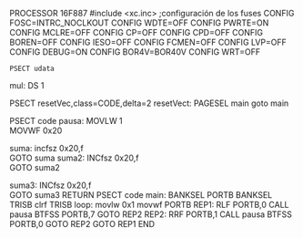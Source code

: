 PROCESSOR 16F887
    #include <xc.inc>
    ;configuración de los fuses
    CONFIG FOSC=INTRC_NOCLKOUT
    CONFIG WDTE=OFF
    CONFIG PWRTE=ON
    CONFIG MCLRE=OFF
    CONFIG CP=OFF
    CONFIG CPD=OFF
    CONFIG BOREN=OFF
    CONFIG IESO=OFF
    CONFIG FCMEN=OFF
    CONFIG LVP=OFF
    CONFIG DEBUG=ON
    CONFIG BOR4V=BOR40V
    CONFIG WRT=OFF
    
    PSECT udata
 mul:
    DS 1
    
PSECT resetVec,class=CODE,delta=2
    resetVect:
	PAGESEL main
	goto main
	
PSECT code 
pausa:
    MOVLW   1			
    MOVWF   0x20
    
suma:
    incfsz  0x20,f		
    GOTO    suma
suma2:
    INCfsz  0x20,f		
    GOTO    suma2
  
suma3:
    INCfsz  0x20,f		
    GOTO    suma3
     RETURN
    PSECT code
 main:
    BANKSEL PORTB
    BANKSEL TRISB
    clrf TRISB
    loop:
    movlw 0x1
    movwf PORTB
    REP1:
    RLF PORTB,0
    CALL pausa
    BTFSS PORTB,7
    GOTO REP2
    REP2:
    RRF PORTB,1
    CALL pausa
    BTFSS PORTB,0
    GOTO REP2
    GOTO REP1
    END
